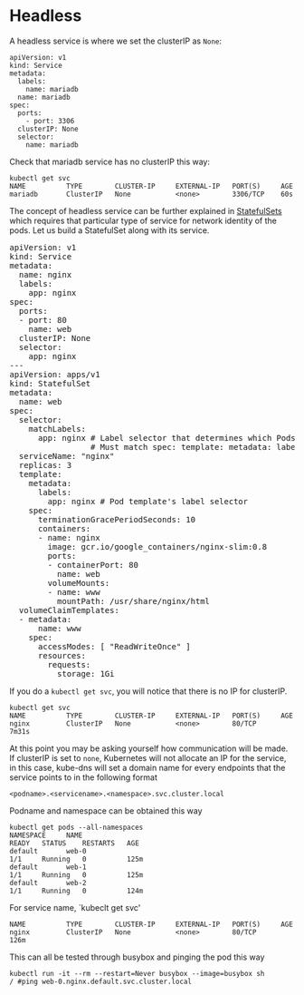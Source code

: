 # Headless

A headless service is where we set the clusterIP as `None`:

    apiVersion: v1
    kind: Service
    metadata:
      labels:
        name: mariadb
      name: mariadb
    spec:
      ports:
        - port: 3306
      clusterIP: None
      selector:
        name: mariadb
        
Check that mariadb service has no clusterIP this way:

    kubectl get svc
    NAME          TYPE        CLUSTER-IP     EXTERNAL-IP   PORT(S)     AGE
    mariadb       ClusterIP   None           <none>        3306/TCP    60s
    
The concept of headless service can be further explained in [StatefulSets](https://kubernetes.io/docs/concepts/workloads/controllers/statefulset/) which requires that particular type of service for network identity of the pods. Let us build a StatefulSet along with its service.

<pre>
apiVersion: v1
kind: Service
metadata:
  name: nginx
  labels:
    app: nginx
spec:
  ports:
  - port: 80
    name: web
  clusterIP: None
  selector:
    app: nginx
---
apiVersion: apps/v1
kind: StatefulSet
metadata:
  name: web
spec:
  selector:
    matchLabels:
      app: nginx # Label selector that determines which Pods belong to the StatefulSet
                 # Must match spec: template: metadata: labels
  serviceName: "nginx"
  replicas: 3
  template:
    metadata:
      labels:
        app: nginx # Pod template's label selector
    spec:
      terminationGracePeriodSeconds: 10
      containers:
      - name: nginx
        image: gcr.io/google_containers/nginx-slim:0.8
        ports:
        - containerPort: 80
          name: web
        volumeMounts:
        - name: www
          mountPath: /usr/share/nginx/html
  volumeClaimTemplates:
  - metadata:
      name: www
    spec:
      accessModes: [ "ReadWriteOnce" ]
      resources:
        requests:
          storage: 1Gi</pre>
          
If you do a `kubectl get svc`, you will notice that there is no IP for clusterIP.

    kubectl get svc
    NAME          TYPE        CLUSTER-IP     EXTERNAL-IP   PORT(S)     AGE
    nginx         ClusterIP   None           <none>        80/TCP      7m31s

At this point you may be asking yourself how communication will be made. If clusterIP is set to `none`, Kubernetes will not allocate an IP for the service, in this case, kube-dns will set a domain name for every endpoints that the service points to in the following format

    <podname>.<servicename>.<namespace>.svc.cluster.local
    
Podname and namespace can be obtained this way

    kubectl get pods --all-namespaces
    NAMESPACE     NAME                                                           READY   STATUS    RESTARTS   AGE
    default       web-0                                                          1/1     Running   0          125m
    default       web-1                                                          1/1     Running   0          125m
    default       web-2                                                          1/1     Running   0          124m

For service name, `kubeclt get svc'

    NAME          TYPE        CLUSTER-IP     EXTERNAL-IP   PORT(S)     AGE
    nginx         ClusterIP   None           <none>        80/TCP      126m
    
This can all be tested through busybox and pinging the pod this way

    kubectl run -it --rm --restart=Never busybox --image=busybox sh
    / #ping web-0.nginx.default.svc.cluster.local


    
    

